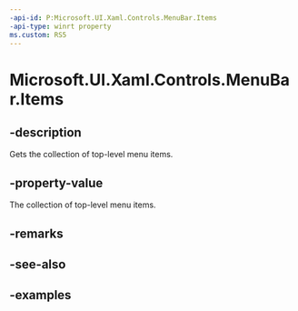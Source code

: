 ```yaml
---
-api-id: P:Microsoft.UI.Xaml.Controls.MenuBar.Items
-api-type: winrt property
ms.custom: RS5
---
```

<!-- Property syntax.
public IVector<MenuBarItem> Items { get; }
-->

# Microsoft.UI.Xaml.Controls.MenuBar.Items


## -description

Gets the collection of top-level menu items.


## -property-value

The collection of top-level menu items.


## -remarks


## -see-also


## -examples


